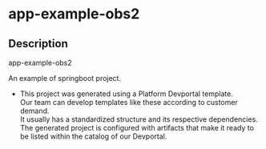 # app-example-obs2

## Description

app-example-obs2


An example of springboot project.

- This project was generated using a Platform Devportal template. <br>
Our team can develop templates like these according to customer demand. <br>
It usually has a standardized structure and its respective dependencies. <br>
The generated project is configured with artifacts that make it ready to be listed within the catalog of our Devportal.
